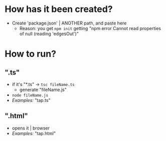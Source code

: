# How has it been created?
* Create 'package.json' | ANOTHER path, and paste here
  * Reason: you get `npm init` getting "npm error Cannot read properties of null (reading 'edgesOut')"

# How to run?
## ".ts"
* if it's "*.ts" -> `tsc fileName.ts`
  * generate "fileName.js"
* `node fileName.js`
* _Examples:_ "tap.ts"

## ".html"
* opens it | browser
* _Examples:_ "tap.html"

